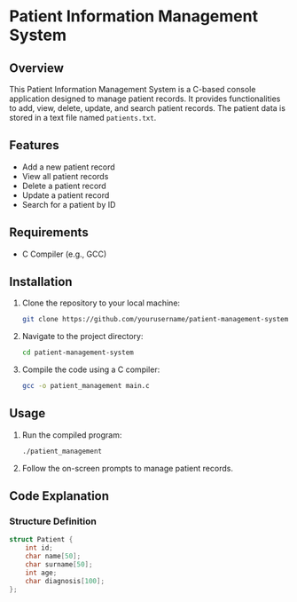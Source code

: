 # Patient Information Management System

## Overview

This Patient Information Management System is a C-based console application designed to manage patient records. It provides functionalities to add, view, delete, update, and search patient records. The patient data is stored in a text file named `patients.txt`.

## Features

- Add a new patient record
- View all patient records
- Delete a patient record
- Update a patient record
- Search for a patient by ID

## Requirements

- C Compiler (e.g., GCC)

## Installation

1. Clone the repository to your local machine:

    ```sh
    git clone https://github.com/yourusername/patient-management-system.git
    ```

2. Navigate to the project directory:

    ```sh
    cd patient-management-system
    ```

3. Compile the code using a C compiler:

    ```sh
    gcc -o patient_management main.c
    ```

## Usage

1. Run the compiled program:

    ```sh
    ./patient_management
    ```

2. Follow the on-screen prompts to manage patient records.

## Code Explanation

### Structure Definition

```c
struct Patient {
    int id;
    char name[50];
    char surname[50];
    int age;
    char diagnosis[100];
};
